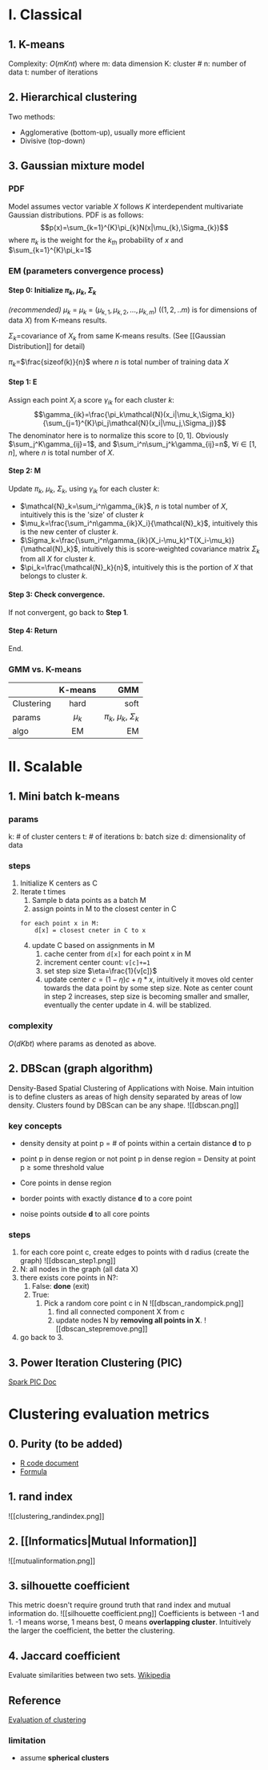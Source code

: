 # I. Classical
## 1. K-means
Complexity: $O(mKnt)$ 
where 
m: data dimension
K: cluster #
n: number of data
t: number of iterations

## 2. Hierarchical clustering
Two methods:
- Agglomerative (bottom-up), usually more efficient
- Divisive (top-down)

## 3. Gaussian mixture model
### PDF
Model assumes vector variable $X$ follows $K$ interdependent multivariate Gaussian distributions. PDF is as follows:
$$p(x)=\sum_{k=1}^{K}\pi_{k}N(x|\mu_{k},\Sigma_{k})$$
where
$\pi_k$ is the weight for the $k_{th}$ probability of $x$ and $\sum_{k=1}^{K}\pi_k=1$

### EM (parameters convergence process)
#### Step 0: Initialize $\pi_k$, $\mu_k$, $\Sigma_k$
*(recommended)*
$\mu_k$ = $\mu_k$ = $(\mu_{k,1},\mu_{k,2},...,\mu_{k,m})$ ($(1,2,..m)$ is for dimensions of data $X$) from K-means results.

$\Sigma_k$=covariance of $X_k$ from same K-means results. (See [[Gaussian Distribution]] for detail)

$\pi_k$=$\frac{sizeof(k)}{n}$ where $n$ is total number of training data $X$

#### Step 1: E 
Assign each point $X_i$ a score $\gamma_{ik}$ for each cluster $k$:
$$\gamma_{ik}=\frac{\pi_k\mathcal{N}(x_i|\mu_k,\Sigma_k)}{\sum_{j=1}^{K}\pi_j\mathcal{N}(x_i|\mu_j,\Sigma_j)}$$
The denominator here is to normalize this score to $[0,1]$. Obviously $\sum_j^K\gamma_{ij}=1$, and $\sum_i^n\sum_j^k\gamma_{ij}=n$, $\forall{i}\in{[1,n]}$, where $n$ is total number of $X$.

#### Step 2: M
Update $\pi_k$, $\mu_k$, $\Sigma_k$, using $\gamma_{ik}$ for each cluster $k$:
- $\mathcal{N}_k=\sum_i^n\gamma_{ik}$, $n$ is total number of $X$, intuitively this is the 'size' of cluster $k$
- $\mu_k=\frac{\sum_i^n\gamma_{ik}X_i}{\mathcal{N}_k}$, intuitively this is the new center of cluster $k$.
- $\Sigma_k=\frac{\sum_i^n\gamma_{ik}(X_i-\mu_k)^T(X_i-\mu_k)}{\mathcal{N}_k}$, intuitively this is score-weighted covariance matrix $\Sigma_k$ from all $X$ for cluster $k$.
- $\pi_k=\frac{\mathcal{N}_k}{n}$, intuitively this is the portion of $X$ that belongs to cluster $k$.

#### Step 3: Check convergence. 
If not convergent, go back to **Step 1**.

#### Step 4: Return
End.

### GMM vs. K-means
|     						| K-means     | GMM     |
| :------------- | :----------:	| -----------: |
|  Clustering	  | hard   			| soft    |
| params   		   | $\mu_k$ 	| $\pi_k$, $\mu_k$, $\Sigma_k$|
| algo   			  | EM 				| EM      |

# II. Scalable

## 1. Mini batch k-means
### params
k: # of cluster centers
t: # of iterations
b: batch size
d: dimensionality of data

### steps
1.	Initialize K centers as C
2.	Iterate t times
	1.	Sample b data points as a batch M
	2.	assign points in M to the closest center in C
	```
	for each point x in M:
		d[x] = closest cneter in C to x
	```
	4.	update C based on assignments in M
		1. cache center from `d[x]` for each point x in M
		2. increment center count: `v[c]+=1`
		3. set step size $\eta=\frac{1}{v[c]}$
		4. update center $c=(1-\eta)c+\eta*x$, intuitively it moves old center towards the data point by some step size.
		Note as center count in step 2 increases, step size is becoming smaller and smaller, eventually the center update in 4. will be stablized.
### complexity
$O(dKbt)$
where params as denoted as above.
		
## 2. DBScan (graph algorithm)
Density-Based Spatial Clustering of Applications with Noise. Main intuition is to define clusters as areas of high density separated by areas of low density. 
Clusters found by DBScan can be any shape.
![[dbscan.png]]

### key concepts
- density
density at point p = # of points within a certain distance **d** to p

- point p in dense region or not
point p in dense region = Density at point p $\geq$ some threshold value

- Core
points in dense region

- border
points with exactly distance **d** to a core point

- noise
points outside **d** to all core points

### steps
1. for each core point c, create edges to points with d radius (create the graph) ![[dbscan_step1.png]]
2. N: all nodes in the graph (all data X)
3. there exists core points in N?:
	1. False: **done** (exit)
	2. True:
		1. Pick a random core point c in N ![[dbscan_randompick.png]]
			1. find all connected component X from c
			2. update nodes N by **removing all points in X**. ![[dbscan_stepremove.png]]
4. go back to 3. 

## 3. Power Iteration Clustering (PIC)
[Spark PIC Doc](http://spark.apache.org/docs/2.3.0/mllib-clustering.html#power-iteration-clustering-pic)

# Clustering evaluation metrics
## 0. Purity (to be added)
- [R code document](https://www.rdocumentation.org/packages/NMF/versions/0.20.6/topics/purity)
- [Formula](https://stats.stackexchange.com/questions/95731/how-to-calculate-purity)
## 1. rand index
![[clustering_randindex.png]]
## 2. [[Informatics|Mutual Information]]
![[mutualinformation.png]]
## 3. silhouette coefficient
This metric doesn't require ground truth that rand index and mutual information do.
![[silhouette coefficient.png]]
Coefficients is between -1 and 1. -1 means worse, 1 means best, 0 means **overlapping cluster**. Intuitively the larger the coefficient, the better the clustering. 
## 4. Jaccard coefficient
Evaluate similarities between two sets.
[Wikipedia](https://en.wikipedia.org/wiki/Jaccard_index)

## Reference
[Evaluation of clustering](https://nlp.stanford.edu/IR-book/html/htmledition/evaluation-of-clustering-1.html)
### limitation
-	assume **spherical clusters**